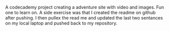 A codecademy project creating a adventure site with video and images. Fun one to learn on. A side exercise was that I created the readme on github after pushing. I then pullex the read me and updated the last two sentances on my local laptop and pushed back to my repository. 
